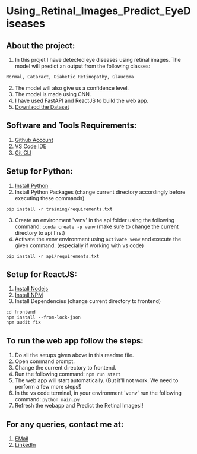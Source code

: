 # Using_Retinal_Images_Predict_EyeDiseases

## About the project:
1. In this projet I have detected eye diseases using retinal images. The model will predict an output from the following classes:
```
Normal, Cataract, Diabetic Retinopathy, Glaucoma
```
2. The model will also give us a confidence level.
3. The model is made using CNN.
4. I have used FastAPI and ReactJS to build the web app.
5. [Downlaod the Dataset](https://www.kaggle.com/datasets/gunavenkatdoddi/eye-diseases-classification)

## Software and Tools Requirements:
1. [Github Account](https://github.com)
2. [VS Code IDE](https://code.visualstudio.com/)
3. [Git CLI](https://git-scm.com/book/en/v2/Getting-Started-The-Command-Line)

## Setup for Python:
1. [Install Python](https://www.python.org/downloads/)
2. Install Python Packages (change current directory accordingly before executing these commands)
```
pip install -r training/requirements.txt
```
3. Create an environment 'venv' in the api folder using the following command: ```conda create -p venv``` (make sure to change the current directory to api first)
4. Activate the venv environment using ```activate venv``` and execute the given command: (especially if working with vs code)
```
pip install -r api/requirements.txt
```

## Setup for ReactJS:
1. [Install Nodejs](https://nodejs.org/en/download/package-manager/)
2. [Install NPM](https://www.npmjs.com/get-npm)
3. Install Dependencies (change current directory to frontend)
```
cd frontend
npm install --from-lock-json
npm audit fix
```

## To run the web app follow the steps:
1. Do all the setups given above in this readme file.
2. Open command prompt.
3. Change the current directory to frontend.
4. Run the following command: ```npm run start```
5. The web app will start automatically. (But it'll not work. We need to perform a few more steps!)
6. In the vs code terminal, in your environment 'venv' run the following command: ```python main.py```
7. Refresh the webapp and Predict the Retinal Images!!

## For any queries, contact me at:

1. [EMail](mailto:anuragpacholi2000@gmail.com)
2. [LinkedIn](https://www.linkedin.com/in/anurag-pacholi)
